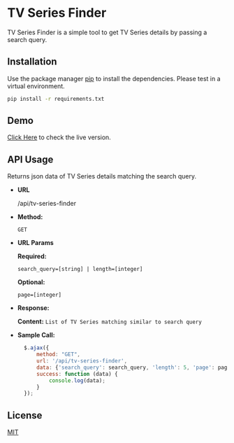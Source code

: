 # TV Series Finder

TV Series Finder is a simple tool to get TV Series details by passing a search query. 

## Installation

Use the package manager [pip](https://pip.pypa.io/en/stable/) to install the dependencies. Please test in a virtual environment.

```bash
pip install -r requirements.txt
```

## Demo

  [Click Here](https://tvseries.mohitdevda.com/) to check the live version.

## API Usage

  Returns json data of TV Series details matching the search query.

* **URL**

  /api/tv-series-finder

* **Method:**

  `GET`
  
*  **URL Params**

   **Required:**
 
   `search_query=[string] | length=[integer]`
   
   **Optional:**
 
   `page=[integer]`


* **Response:**

    **Content:** `List of TV Series matching similar to search query`
 


* **Sample Call:**

  ```javascript
    $.ajax({
		method: "GET",
		url: '/api/tv-series-finder',
		data: {'search_query': search_query, 'length': 5, 'page': page},
		success: function (data) {
        	console.log(data);
      	}
	});
  ```

## License
[MIT](https://choosealicense.com/licenses/mit/)
